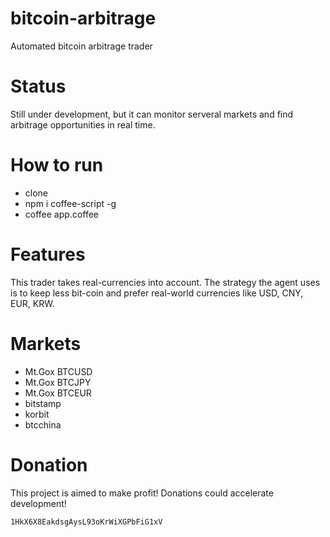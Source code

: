 bitcoin-arbitrage
=================

Automated bitcoin arbitrage trader

Status
======

Still under development, but it can monitor serveral markets and find arbitrage opportunities in real time.

How to run
==========

* clone
* npm i coffee-script -g
* coffee app.coffee

Features
========

This trader takes real-currencies into account. The strategy the agent uses is to keep less bit-coin and prefer real-world currencies like USD, CNY, EUR, KRW. 

Markets
=======

* Mt.Gox BTCUSD
* Mt.Gox BTCJPY
* Mt.Gox BTCEUR
* bitstamp
* korbit
* btcchina


Donation
========

This project is aimed to make profit! Donations could accelerate development!

```1HkX6X8EakdsgAysL93oKrWiXGPbFiG1xV```
